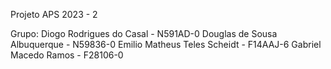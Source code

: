 Projeto APS 2023 - 2

Grupo:
Diogo Rodrigues do Casal - N591AD-0
Douglas de Sousa Albuquerque - N59836-0
Emilio Matheus Teles Scheidt - F14AAJ-6
Gabriel Macedo Ramos - F28106-0
